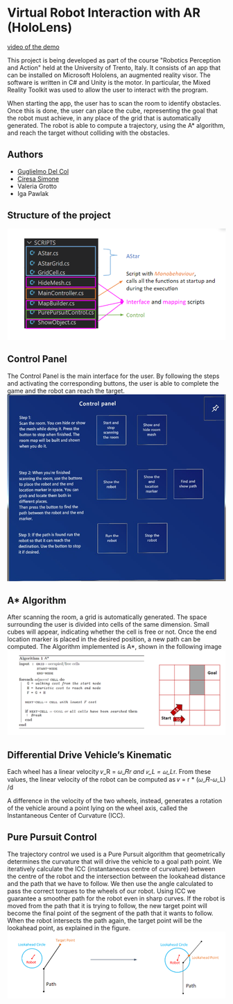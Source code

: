# Virtual Robot Interaction with AR (HoloLens)
[video of the demo](https://youtu.be/mQSO31yORGY)

This project is being developed as part of the course "Robotics Perception and Action" held at the University of Trento, Italy.
It consists of an app that can be installed on Microsoft Hololens, an augmented reality visor. The software is written in C# and Unity is the motor. In particular, the Mixed Reality Toolkit was used to allow the user to interact with the program.

When starting the app, the user has to scan the room to identify obstacles. Once this is done, the user can place the cube, representing the goal that the robot must achieve, in any place of the grid that is automatically generated. The robot is able to compute a trajectory, using the A* algorithm, and reach the target without colliding with the obstacles.




## Authors

- [Guglielmo Del Col](https://github.com/guglielmo610)
- [Ciresa Simone](https://github.com/ciresimo)
- Valeria Grotto
- Iga Pawlak 

## Structure of the project
![Scipts](https://github.com/ciresimo/Mixed_Reality_Differential_Drive/blob/main/Scripts.png)

## Control Panel
The Control Panel is the main interface for the user. By following the steps and activating the corresponding buttons, the user is able to complete the game and the robot can reach the target.
![Control Panel](https://github.com/ciresimo/Mixed_Reality_Differential_Drive/blob/main/ControlPanel.jpg)

## A* Algorithm
After scanning the room, a grid is automatically generated. The space surrounding the user is divided into cells of the same dimension. Small cubes will appear, indicating whether the cell is free or not. Once the end location marker is placed in the desired position, a new path can be computed. The Algorithm implemented is A*, shown in the following image
![A* algorithm](https://github.com/ciresimo/Mixed_Reality_Differential_Drive/blob/main/Astar.png)

## Differential Drive Vehicle’s Kinematic
Each wheel has a linear velocity  𝑣_R = 𝜔_𝑅*r and 𝑣_L = 𝜔_L*r. From these values, the linear velocity of the robot can be computed as
𝑣 = r * (𝜔_𝑅-𝜔_L) /d                                                       

A difference in the velocity of the two wheels, instead, generates a rotation of the vehicle around a point lying on the wheel axis, called the Instantaneous Center of Curvature (ICC).

## Pure Pursuit Control
The trajectory control we used is a Pure Pursuit algorithm that geometrically determines the curvature that will drive the vehicle to a goal path point. We iteratively calculate the ICC (instantaneous centre of curvature) between the centre of the robot and the intersection between the lookahead distance and the path that we have to follow. We then use the angle calculated to pass the correct torques to the wheels of our robot.
Using ICC we guarantee a smoother path for the robot even in sharp curves. 
If the robot is moved from the path that it is trying to follow, the new target point will become the final point of the segment of the path that it wants to follow. When the robot intersects the path again, the target point will be the lookahead point, as explained in the figure.
![Pure pursuit control](https://github.com/ciresimo/Mixed_Reality_Differential_Drive/blob/main/PurePursuit.png)


